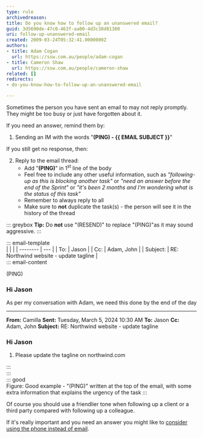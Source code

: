```yaml
---
type: rule
archivedreason: 
title: Do you know how to follow up an unanswered email?
guid: 3d5690de-47c0-463f-aa80-4d3c38d81380
uri: follow-up-unanswered-email
created: 2009-03-24T05:32:41.0000000Z
authors:
- title: Adam Cogan
  url: https://ssw.com.au/people/adam-cogan
- title: Cameron Shaw
  url: https://ssw.com.au/people/cameron-shaw
related: []
redirects:
- do-you-know-how-to-follow-up-an-unanswered-email

---
```


Sometimes the person you have sent an email to may not reply promptly. They might be too busy or just have forgotten about it.

<!--endintro-->

If you need an answer, remind them by:

1. Sending an IM with the words "**(PING) - {{ EMAIL SUBJECT }}**"

If you still get no response, then:

2. Reply to the email thread:  
   * Add "**(PING)**" in 1<sup>st</sup> line of the body
   * Feel free to include any other useful information, such as _"following-up as this is blocking another task"_ or _"need an answer before the end of the Sprint"_ or _"it's been 2 months and I'm wondering what is the status of this task"_
   * Remember to always reply to all
   * Make sure to **not** duplicate the task(s) - the person will see it in the history of the thread

::: greybox
**Tip:** Do **not** use "(RESEND)" to replace "(PING)"as it may sound aggressive.
:::

::: email-template  
|          |     |
| -------- | --- |
| To:      | Jason |
| Cc:      | Adam, John |
| Subject: | RE: Northwind website - update tagline |  
::: email-content  

(PING)

### Hi Jason  

As per my conversation with Adam, we need this done by the end of the day

---

**From:** Camilla
**Sent:** Tuesday, March 5, 2024 10:30 AM
**To:** Jason
**Cc:** Adam, John
**Subject:** RE: Northwind website - update tagline

### Hi Jason  

1. Please update the tagline on northwind.com

:::  
:::  
::: good  
Figure: Good example - "(PING)" written at the top of the email, with some extra information that explains the urgency of the task
:::

Of course you should use a friendlier tone when following up a client or a third party compared with following up a colleague.

If it's really important and you need an answer you might like to [consider using the phone instead of email](/call-first-before-emailing).
